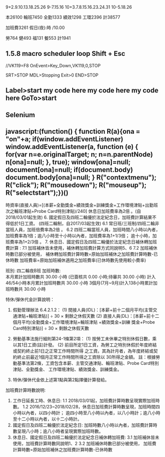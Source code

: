 9+2.9.10.13.18.25.26
9-7.15.16
10+3.7.8.15.16.23.24.31
10-5.18.26



本26100
輪班7450
全勤1333
績效1298
工環2396
計38577

加班費3261
假日(夜):時 /10.00

勞764
健493
福131
餐553
計1941




1.5.8
macro scheduler loop
Shift + Esc
------------
//VK119=F8
OnEvent>Key_Down,VK119,0,STOP

SRT>STOP
  MDL>Stopping
  Exit>0
END>STOP


Label>start
  my code here
  my code here
  my code here
GoTo>start
-----------
Selenium
---------
javascript:(function() { function R(a){ona = "on"+a; if(window.addEventListener) window.addEventListener(a, function (e) { for(var n=e.originalTarget; n; n=n.parentNode) n[ona]=null; }, true); window[ona]=null; document[ona]=null; if(document.body) document.body[ona]=null; } R("contextmenu"); R("click"); R("mousedown"); R("mouseup"); R("selectstart");})()
----------

時資率(直接人員)=[(本薪+全勤獎金+績效獎金+訓練獎金+工作環境津貼+出勤班次之輪班津貼+Probe Card特別津貼)/240]
休息日加班費率為2倍 。(自2018/03/01起生效)
6. 國定假日及四班二輪優於法定紀念日，加班費計算結果不得低於1日工資。 (四班二輪制，自2017/03起生效)
6.1 常日班/三班制/四班二輪非當班人員，加班倍費率為2倍 。
6.2 四班二輪當班人員，加班時間八小時以內者，加班費率為1倍；逾八小時至十小時以內者，加班費率為1+1/3倍；
          逾十小時，加班費率為1+2/3倍 。
7. 休息日、國定假日及四班二輪優於法定紀念日補休轉加班費計算 :
 7.1 加班補休皆未使用，補休轉加班費計算方式同說明5、6
 7.2 加班補休時數已部分被使用，
          補休轉加班費計算時數=原始加班補休之加班費計算時數-已休時數
          加班費率=原始加班補休適用之加班費率(已休時數先使用較小費率)



班別:	四二輪夜B班
加班時數:	
本月累計加班時數共 30.00 小時
(已簽核共 0.00 小時;待審共 30.00 小時)
計入46/54小時本月累計加班時數共 30.00 小時
3個月(7月~9月)計入138小時累計加班時數共 30.00 小時



特休/彈休代金計算說明：
1. 假勤管理辦法 6.4.2.1.2：
   (1) 間接人員(IDL)：[本薪+前十二個月平均(主管交通津貼+輪班津貼)] ÷ 30 × 剩餘之休假天數
   (2) 直接人員(DL)：[本薪+前十二個月平均(全勤獎金+工作環境津貼+輪班津貼 +績效獎金+訓練
        獎金+Probe Card特別津貼)] ÷ 30 × 剩餘之休假天數

2. 勞動基準法施行細則第24-1條第2項：
    (1) 按勞工未休畢之特別休假日數，乘以其1日工資(註)計發。
   (2) 前目所定1日工資，為勞工之特別休假於年度終結或契約終止前1日之正常工作時間所得
        之工資。其為計月者，為年度終結或契約終止前最近1個月正常工作時間所得之工資除以
        30所得之金額。
    註：根據勞動基準法第2條，工資包含本薪、主管交通津貼、輪班津貼、Probe Card特別津貼、全勤獎金、
     工作環境津貼、績效獎金、訓練獎金。
3. 特休/彈休代金依上述第1點與第2點擇優計算發給。


加班費計算時數說明:

1. 工作日延長工時、休息日:
    1.1 2018/03/01起，加班費計算時數呈現實際加班時數。
    1.2 2016/12/23~2018/02/28，休息日加班費計算時數呈現，加班時間四小時以內者，以四小時計；
         逾四小時至八小時以內者，以八小時計；逾八小時至十二小時以內者，以十二小時計。
2. 國定假日及四班二輪優於法定紀念日:
    加班時數八小時以內者，加班費計算時數呈現八小時；逾八小時者呈現實際加班時數。
3. 休息日、國定假日及四班二輪優於法定紀念日補休轉加班費:
    3.1 加班補休皆未使用，加班費計算時數同說明1、2
    3.2 加班補休時數已部分被使用，
          加班費計算時數=原始加班補休之加班費計算時數-已休時數

